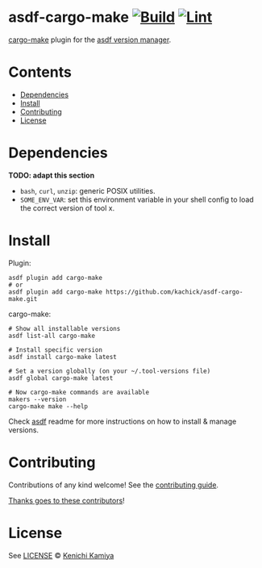 # asdf-cargo-make [![Build](https://github.com/kachick/asdf-cargo-make/actions/workflows/build.yml/badge.svg?branch=main)](https://github.com/kachick/asdf-cargo-make/actions/workflows/build.yml?query=branch%3Amain) [![Lint](https://github.com/kachick/asdf-cargo-make/actions/workflows/lint.yml/badge.svg?branch=main)](https://github.com/kachick/asdf-cargo-make/actions/workflows/lint.yml?query=branch%3Amain)


[cargo-make](https://sagiegurari.github.io/cargo-make/) plugin for the [asdf version manager](https://asdf-vm.com).

# Contents

- [Dependencies](#dependencies)
- [Install](#install)
- [Contributing](#contributing)
- [License](#license)

# Dependencies

**TODO: adapt this section**

- `bash`, `curl`, `unzip`: generic POSIX utilities.
- `SOME_ENV_VAR`: set this environment variable in your shell config to load the correct version of tool x.

# Install

Plugin:

```shell
asdf plugin add cargo-make
# or
asdf plugin add cargo-make https://github.com/kachick/asdf-cargo-make.git
```

cargo-make:

```shell
# Show all installable versions
asdf list-all cargo-make

# Install specific version
asdf install cargo-make latest

# Set a version globally (on your ~/.tool-versions file)
asdf global cargo-make latest

# Now cargo-make commands are available
makers --version
cargo-make make --help
```

Check [asdf](https://github.com/asdf-vm/asdf) readme for more instructions on how to
install & manage versions.

# Contributing

Contributions of any kind welcome! See the [contributing guide](contributing.md).

[Thanks goes to these contributors](https://github.com/kachick/asdf-cargo-make/graphs/contributors)!

# License

See [LICENSE](LICENSE) © [Kenichi Kamiya](https://github.com/kachick/)
